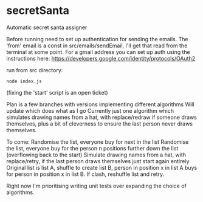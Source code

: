 # secretSanta
Automatic secret santa assigner

Before running need to set up authentication for sending the emails. The 'from' email is a const in src/emails/sendEmail, I'll get that read from the terminal at some point. For a gmail address you can set up auth using the instructions here: https://developers.google.com/identity/protocols/OAuth2

run from src directory:

```node index.js```

(fixing the 'start' script is an open ticket)

Plan is a few branches with versions implementing different algorithms
Will update which does what as I go
Currently just one algorithm which simulates drawing names from a hat, with replace/redraw if someone draws themselves, plus a bit of cleverness to ensure the last person never draws themselves.

To come:
Randomise the list, everyone buy for next in the list
Randomise the list, everyone buy for the person n positions further down the list (overflowing back to the start)
Simulate drawing names from a hat, with replace/retry, if the last person draws themselves just start again entirely
Original list is list A, shuffle to create list B, person in position x in list A buys for person in position x in list B. If clash, reshuffle list and retry.

Right now I'm prioritising writing unit tests over expanding the choice of algorithms.
